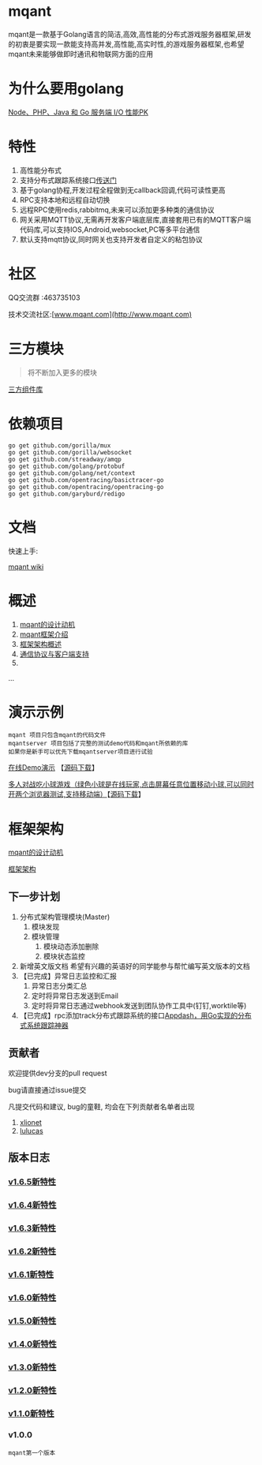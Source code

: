 # mqant
mqant是一款基于Golang语言的简洁,高效,高性能的分布式游戏服务器框架,研发的初衷是要实现一款能支持高并发,高性能,高实时性,的游戏服务器框架,也希望mqant未来能够做即时通讯和物联网方面的应用

# 为什么要用golang

[Node、PHP、Java 和 Go 服务端 I/O 性能PK](http://blog.csdn.net/listen2you/article/details/72935679)


#	特性
1. 高性能分布式
2. 支持分布式跟踪系统接口[传送门](http://bigbully.github.io/Dapper-translation/)
3. 基于golang协程,开发过程全程做到无callback回调,代码可读性更高
4. RPC支持本地和远程自动切换
5. 远程RPC使用redis,rabbitmq,未来可以添加更多种类的通信协议
6. 网关采用MQTT协议,无需再开发客户端底层库,直接套用已有的MQTT客户端代码库,可以支持IOS,Android,websocket,PC等多平台通信
7. 默认支持mqtt协议,同时网关也支持开发者自定义的粘包协议

# 社区
QQ交流群 :463735103

技术交流社区:[www.mqant.com](http://www.mqant.com)

# 三方模块

> 将不断加入更多的模块

[三方组件库](https://github.com/liangdas/mqant-modules)

# 依赖项目

	go get github.com/gorilla/mux
	go get github.com/gorilla/websocket
	go get github.com/streadway/amqp
	go get github.com/golang/protobuf
	go get github.com/golang/net/context
	go get github.com/opentracing/basictracer-go
	go get github.com/opentracing/opentracing-go
	go get github.com/garyburd/redigo

#	文档

 快速上手:
 
 [mqant wiki](https://github.com/liangdas/mqant/wiki)
 
# 概述
 
1. [mqant的设计动机](https://github.com/liangdas/mqant/wiki/mqant%E7%9A%84%E8%AE%BE%E8%AE%A1%E5%8A%A8%E6%9C%BA)
2. [mqant框架介绍](https://github.com/liangdas/mqant/wiki/%E%AC%A2%E8%BF%8E%E4%BD%BF%E7%94%A8mqant)
3. [框架架构概述](https://github.com/liangdas/mqant/wiki/mqant%E6%A1%86%E6%9E%B6%E6%A6%82%E8%BF%B0)
4. [通信协议与客户端支持](https://github.com/liangdas/mqant/wiki/%E9%80%9A%E4%BF%A1%E5%8D%8F%E8%AE%AE%E4%B8%8E%E5%AE%A2%E6%88%B7%E7%AB%AF%E6%94%AF%E6%8C%81%E4%BB%8B%E7%BB%8D)
5. 
...

# 演示示例
	mqant 项目只包含mqant的代码文件
	mqantserver 项目包括了完整的测试demo代码和mqant所依赖的库
	如果你是新手可以优先下载mqantserver项目进行试验
	
 
 [在线Demo演示](http://www.mqant.com/mqant/chat/) 【[源码下载](https://github.com/liangdas/mqantserver)】
 
 [多人对战吃小球游戏（绿色小球是在线玩家,点击屏幕任意位置移动小球,可以同时开两个浏览器测试,支持移动端）](http://www.mqant.com/mqant/hitball/)【[源码下载](https://github.com/liangdas/mqantserver)】

 
 
 

#	框架架构
[mqant的设计动机](https://github.com/liangdas/mqant/wiki/mqant%E7%9A%84%E8%AE%BE%E8%AE%A1%E5%8A%A8%E6%9C%BA)

[框架架构](https://github.com/liangdas/mqant/wiki/mqant%E6%A1%86%E6%9E%B6%E6%A6%82%E8%BF%B0)



## 下一步计划
1. 分布式架构管理模块(Master)
	1. 模块发现
	2. 模块管理
		1. 模块动态添加删除
		2. 模块状态监控
2.  新增英文版文档
    希望有兴趣的英语好的同学能参与帮忙编写英文版本的文档
3. 【已完成】异常日志监控和汇报
	1. 异常日志分类汇总
	2. 定时将异常日志发送到Email
	3. 定时将异常日志通过webhook发送到团队协作工具中(钉钉,worktile等)
4. 【已完成】rpc添加track分布式跟踪系统的接口[Appdash，用Go实现的分布式系统跟踪神器](http://tonybai.com/2015/06/17/appdash-distributed-systems-tracing-in-go/)

## 贡献者

欢迎提供dev分支的pull request

bug请直接通过issue提交

凡提交代码和建议, bug的童鞋, 均会在下列贡献者名单者出现

1. [xlionet](https://github.com/xlionet)
2. [lulucas](https://github.com/lulucas/mqant-UnityExample)



## 版本日志

### [v1.6.5新特性](https://github.com/liangdas/mqant/wiki/v1.6.5)

### [v1.6.4新特性](https://github.com/liangdas/mqant/wiki/v1.6.4)

### [v1.6.3新特性](https://github.com/liangdas/mqant/wiki/v1.6.3)

### [v1.6.2新特性](https://github.com/liangdas/mqant/wiki/v1.6.2)

### [v1.6.1新特性](https://github.com/liangdas/mqant/wiki/v1.6.1)

### [v1.6.0新特性](https://github.com/liangdas/mqant/wiki/v1.6.0)

### [v1.5.0新特性](https://github.com/liangdas/mqant/wiki/v1.5.0)

### [v1.4.0新特性](https://github.com/liangdas/mqant/wiki/v1.4.0)

### [v1.3.0新特性](https://github.com/liangdas/mqant/wiki/v1.3.0)

### [v1.2.0新特性](https://github.com/liangdas/mqant/wiki/v1.2.0)

### [v1.1.0新特性](https://github.com/liangdas/mqant/wiki/v1.1.0)

		
### v1.0.0

	mqant第一个版本
	
